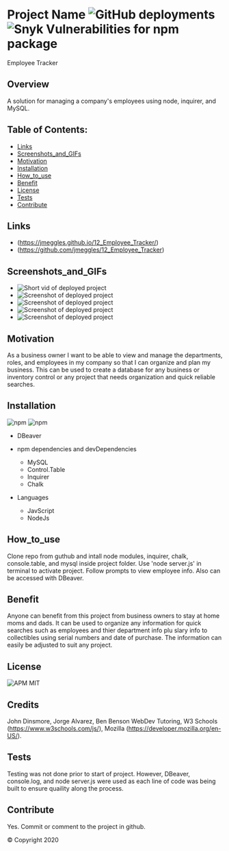  # Project Name ![GitHub deployments](https://img.shields.io/github/deployments/badges/shields/shields-staging?color=pink&style=plastic) ![Snyk Vulnerabilities for npm package](https://img.shields.io/snyk/vulnerabilities/npm/chalk?style=plastic)
  Employee Tracker

  ## Overview 
  A solution for managing a company's employees using node, inquirer, and MySQL.

  ## Table of Contents:
  - [Links](#Links)
  - [Screenshots_and_GIFs](#Screenshots_and_GIFs)
  - [Motivation](#Motivation)
  - [Installation](#Installation)
  - [How_to_use](#How_to_use)
  - [Benefit](#Benefit)
  - [License](#License)
  - [Tests](#Tests)
  - [Contribute](#Contribute)

 ## Links
  - (https://jmeggles.github.io/12_Employee_Tracker/)
  - (https://github.com/jmeggles/12_Employee_Tracker)

 ## Screenshots_and_GIFs 
  - ![Short vid of deployed project](https://media.giphy.com/media)
  - ![Screenshot of deployed project](./assets/images/screenshot1.png)  
  - ![Screenshot of deployed project](./assets/images/screenshot2.png)
  - ![Screenshot of deployed project](./assets/images/screenshot3.png)  
  - ![Screenshot of deployed project](./assets/images/screenshot4.png)
  
  ## Motivation
  As a business owner I want to be able to view and manage the departments, roles, and employees in my company so that I can organize and plan my business.  This can be used to create a database for any business or inventory control or any project that needs organization and quick reliable searches.

  ## Installation 
  ![npm](https://img.shields.io/npm/v/npm?color=pink&style=plastic) ![npm](https://img.shields.io/npm/v/inquirer?color=pink&label=inquirer&style=plastic)
  - DBeaver
  
  - npm dependencies and devDependencies
    - MySQL
    - Control.Table
    - Inquirer
    - Chalk
    
  - Languages
    - JavScript
    - NodeJs

  ## How_to_use
  Clone repo from guthub and intall node modules, inquirer, chalk, console.table, and mysql inside project folder.  Use 'node server.js' in terminal to activate project. Follow prompts to view employee info.  Also can be accessed with DBeaver.

  ## Benefit
  Anyone can benefit from this project from business owners to stay at home moms and dads.  It can be used to organize any information for quick searches such as employees and thier department info plu slary info to collectibles using serial numbers and date of purchase. The information can easily be adjusted to suit any project.

  ## License 
  ![APM](https://img.shields.io/apm/l/npm?color=pink&style=plastic)
  MIT

  ## Credits
  John Dinsmore, Jorge Alvarez, Ben Benson WebDev Tutoring, W3 Schools (https://www.w3schools.com/js/), Mozilla (https://developer.mozilla.org/en-US/).

  ## Tests
  Testing was not done prior to start of project.  However, DBeaver, console.log, and node server.js were used as each line of code was being built to ensure quaility along the process.

  ## Contribute
  Yes. Commit or comment to the project in github.

  © Copyright 2020
